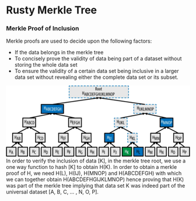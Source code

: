 # Rusty Merkle Tree


### Merkle Proof of Inclusion
Merkle proofs are used to decide upon the following factors:

- If the data belongs in the merkle tree
- To concisely prove the validity of data being part of a dataset without storing the whole data set
- To ensure the validity of a certain data set being inclusive in a larger data set without revealing either the complete data set or its subset.

![alt text](image.png)
In order to verify the inclusion of data [K], in the merkle tree root, we use a one way function to hash [K] to obtain H(K).
In order to obtain a merkle proof of H, we need H(L), H(IJ), H(MNOP) and H(ABCDEFGH) with which we can together obtain H(ABCDEFHGIJKLMNOP) hence proving that H(K) was part of the merkle tree implying that data set K was indeed part of the universal dataset [A, B, C, … , N, O, P].

